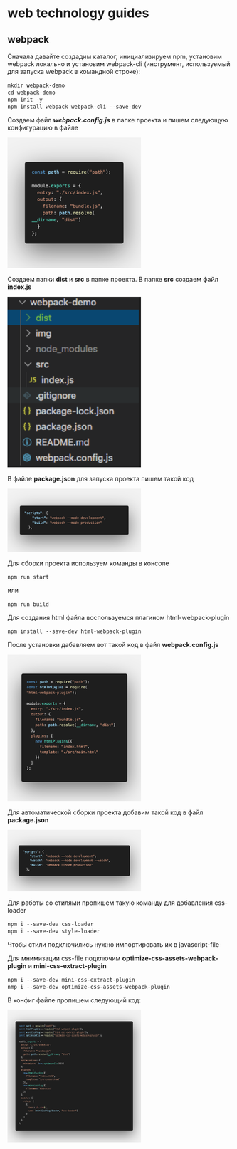 # web technology guides

## webpack

Сначала давайте создадим каталог, инициализируем npm, установим webpack локально и установим webpack-cli (инструмент, используемый для запуска webpack в командной строке):

```
mkdir webpack-demo
cd webpack-demo
npm init -y
npm install webpack webpack-cli --save-dev
```

Создаем файл **_webpack.config.js_** в папке проекта и пишем следующую конфигурацию в файле

<img src="https://github.com/MrCronkite/guides/blob/master/webpack-demo/img/code.png" width = "300" >

Создаем папки **dist** и **src** в папке проекта. В папке **src** создаем файл **index.js**

<img src="https://github.com/MrCronkite/guides/blob/master/webpack-demo/img/code2.png" width = "300" >

В файле **package.json** для запуска проекта пишем такой код

<img src="https://github.com/MrCronkite/guides/blob/master/webpack-demo/img/code1.png" width = "300" >

Для сборки проекта используем команды в консоле

```
npm run start
```

или

```
npm run build
```

Для создания html файла воспользуемся плагином html-webpack-plugin

```
npm install --save-dev html-webpack-plugin
```

После установки дабавляем вот такой код в файл **webpack.config.js**

<img src="https://github.com/MrCronkite/guides/blob/master/webpack-demo/img/code3.png" width = "300" >

Для автоматической сборки проекта добавим такой код в файл **package.json**

<img src="https://github.com/MrCronkite/guides/blob/master/webpack-demo/img/code4.png" width = "300" >

Для работы со стилями пропишем такую команду для добавления css-loader

```
npm i --save-dev css-loader
npm i --save-dev style-loader
```

Чтобы стили подключились нужно импортировать их в javascript-file

Для мнимизации css-file подключим **optimize-css-assets-webpack-plugin** и **mini-css-extract-plugin**

```
npm i --save-dev mini-css-extract-plugin
nmp i --save-dev optimize-css-assets-webpack-plugin
```

В конфиг файле пропишем следующий код:

<img src="https://github.com/MrCronkite/guides/blob/master/webpack-demo/img/code5.png" width = "300" >
